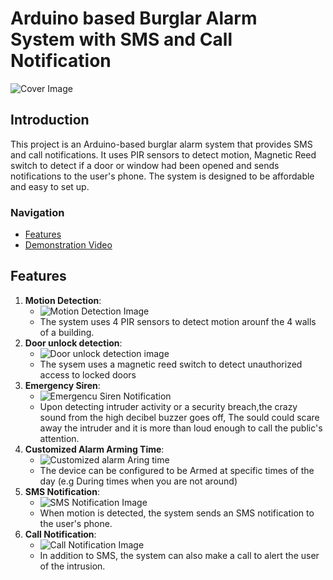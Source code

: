 # Arduino based Burglar Alarm System with SMS and Call Notification

![Cover Image](link-to-your-cover-image.jpg)

## Introduction
This project is an Arduino-based burglar alarm system that provides SMS and call notifications. It uses PIR sensors to detect motion, Magnetic Reed switch to detect if a door or window had been opened and sends notifications to the user's phone. The system is designed to be affordable and easy to set up.

### Navigation
- [Features](#features)
- [Demonstration Video](link-to-your-youtube-video)

## Features
1. **Motion Detection**: 
   - ![Motion Detection Image](link-to-motion-detection-image.jpg)
   - The system uses 4 PIR sensors to detect motion arounf the 4 walls of a building.
2. **Door unlock detection**: 
   - ![Door unlock detection image](link-to-motion-detection-image.jpg)
   - The sysem uses a magnetic reed switch to detect unauthorized access to locked doors
3. **Emergency Siren**:
   - ![Emergencu Siren Notification](link-to-call-notification-image.jpg)
   - Upon detecting intruder activity or a security breach,the crazy sound from the high decibel buzzer goes off, The sould could scare away the intruder and it is more than loud enough to call the public's attention.
4. **Customized Alarm Arming Time**:
   - ![Customized alarm Aring time](link-to-call-notification-image.jpg)
   - The device can be configured to be Armed at specific times of the day (e.g During times when you are not around)
5. **SMS Notification**:
   - ![SMS Notification Image](link-to-sms-notification-image.jpg)
   - When motion is detected, the system sends an SMS notification to the user's phone.
6. **Call Notification**:
   - ![Call Notification Image](link-to-call-notification-image.jpg)
   - In addition to SMS, the system can also make a call to alert the user of the intrusion.
